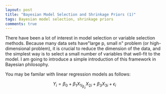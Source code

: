 ```yaml
---
layout: post
title: "Bayesian Model Selection and Shrinkage Priors (1)"
tags: Bayesian model selection, shrinkage priors
comments: true
---
```

 There have been a lot of interest in model selection or variable selection methods.
  Because many data sets have"large p, small n" problem (or high-dimensional problem), it is crucial to reduce the dimension of the data, and the simplest way is to select a small number of  variables that well-fit to the model. I am going to introduce a simple introduction of this framework in Bayesian philosophy.
 
 You may be familar with linear regression models as follows:
 
 $$Y_i = \beta_0 + \beta_1 X_{1i} _ \beta_2 X_{2i} + \beta_3 X_{3i} + \epsilon_i$$

